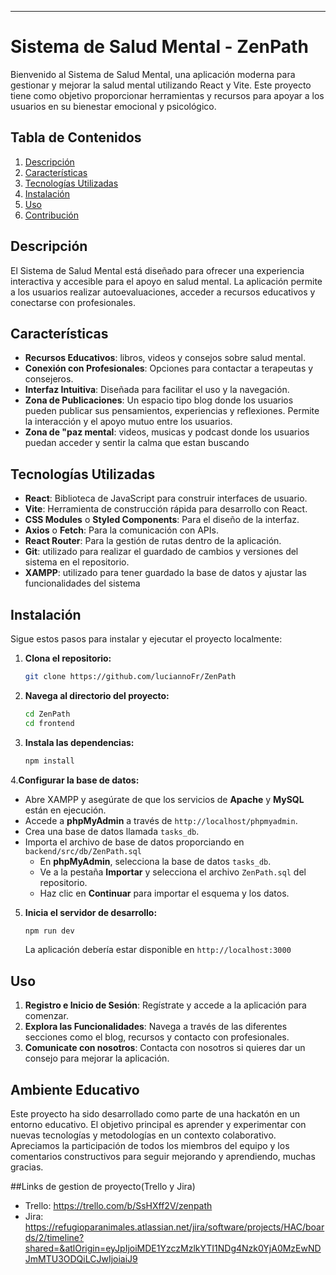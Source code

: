 ---

# Sistema de Salud Mental - ZenPath

Bienvenido al Sistema de Salud Mental, una aplicación moderna para gestionar y mejorar la salud mental utilizando React y Vite. Este proyecto tiene como objetivo proporcionar herramientas y recursos para apoyar a los usuarios en su bienestar emocional y psicológico.

## Tabla de Contenidos

1. [Descripción](#descripción)
2. [Características](#características)
3. [Tecnologías Utilizadas](#tecnologías-utilizadas)
4. [Instalación](#instalación)
5. [Uso](#uso)
6. [Contribución](#contribución)

## Descripción

El Sistema de Salud Mental está diseñado para ofrecer una experiencia interactiva y accesible para el apoyo en salud mental. La aplicación permite a los usuarios realizar autoevaluaciones, acceder a recursos educativos y conectarse con profesionales. 

## Características

- **Recursos Educativos**: libros, videos y consejos sobre salud mental.
- **Conexión con Profesionales**: Opciones para contactar a terapeutas y consejeros.
- **Interfaz Intuitiva**: Diseñada para facilitar el uso y la navegación.
- **Zona de Publicaciones**: Un espacio tipo blog donde los usuarios pueden publicar sus pensamientos, experiencias y reflexiones. Permite la interacción y el apoyo mutuo entre los usuarios.
- **Zona de "paz mental**: videos, musicas y podcast  donde los usuarios puedan acceder y sentir la calma que estan buscando

## Tecnologías Utilizadas

- **React**: Biblioteca de JavaScript para construir interfaces de usuario.
- **Vite**: Herramienta de construcción rápida para desarrollo con React.
- **CSS Modules** o **Styled Components**: Para el diseño de la interfaz.
- **Axios** o **Fetch**: Para la comunicación con APIs.
- **React Router**: Para la gestión de rutas dentro de la aplicación.
- **Git**: utilizado para realizar el guardado de cambios y versiones del sistema en el repositorio.
- **XAMPP**: utilizado para tener guardado la base de datos y ajustar las funcionalidades del sistema

## Instalación

Sigue estos pasos para instalar y ejecutar el proyecto localmente:

1. **Clona el repositorio:**

   ```bash
   git clone https://github.com/luciannoFr/ZenPath
   ```

2. **Navega al directorio del proyecto:**

   ```bash
   cd ZenPath
   cd frontend
   ```

3. **Instala las dependencias:**

   ```bash
   npm install
   ```
4.**Configurar la base de datos:**
   - Abre XAMPP y asegúrate de que los servicios de **Apache** y **MySQL** están en ejecución.
   - Accede a **phpMyAdmin** a través de `http://localhost/phpmyadmin`.
   - Crea una base de datos llamada `tasks_db`.
   - Importa el archivo de base de datos proporciando en `backend/src/db/ZenPath.sql`
     - En **phpMyAdmin**, selecciona la base de datos `tasks_db`.
     - Ve a la pestaña **Importar** y selecciona el archivo `ZenPath.sql` del repositorio.
     - Haz clic en **Continuar** para importar el esquema y los datos.


5. **Inicia el servidor de desarrollo:**

   ```bash
   npm run dev
   ```

   La aplicación debería estar disponible en `http://localhost:3000`

## Uso

1. **Registro e Inicio de Sesión**: Regístrate y accede a la aplicación para comenzar.
2. **Explora las Funcionalidades**: Navega a través de las diferentes secciones como el blog, recursos y contacto con profesionales.
3. **Comunicate con nosotros**: Contacta con nosotros si quieres dar un consejo para mejorar la aplicación.

## Ambiente Educativo

Este proyecto ha sido desarrollado como parte de una hackatón en un entorno educativo. El objetivo principal es aprender y experimentar con nuevas tecnologías y metodologías en un contexto colaborativo. Apreciamos la participación de todos los miembros del equipo y los comentarios constructivos para seguir mejorando y aprendiendo, muchas gracias.

##Links de gestion de proyecto(Trello y Jira)
- Trello: https://trello.com/b/SsHXff2V/zenpath
- Jira: https://refugioparanimales.atlassian.net/jira/software/projects/HAC/boards/2/timeline?shared=&atlOrigin=eyJpIjoiMDE1YzczMzlkYTI1NDg4Nzk0YjA0MzEwNDJmMTU3ODQiLCJwIjoiaiJ9
